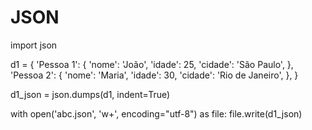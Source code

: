 # JSON
import json

d1 = {
  'Pessoa 1': {
    'nome': 'João',
    'idade': 25,
    'cidade': 'São Paulo',
  },
  'Pessoa 2': {
    'nome': 'Maria',
    'idade': 30,
    'cidade': 'Rio de Janeiro',
  },
}

d1_json = json.dumps(d1, indent=True)

with open('abc.json', 'w+', encoding="utf-8") as file:
  file.write(d1_json)
